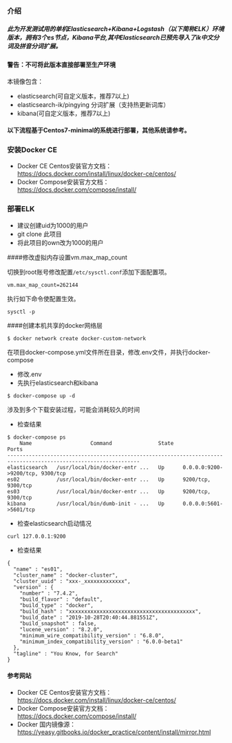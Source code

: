 ### 介绍
##### 此为开发测试用的单机Elasticsearch+Kibana+Logstash（以下简称ELK）环境版本，拥有3个es节点，Kibana平台,其中Elasticsearch已预先导入了ik中文分词及拼音分词扩展。

#### 警告：不可将此版本直接部署至生产环境

本镜像包含：
* elasticsearch(可自定义版本，推荐7以上)
* elasticsearch-ik/pingying 分词扩展（支持热更新词库）
* kibana(可自定义版本，推荐7以上)

#### 以下流程基于Centos7-minimal的系统进行部署，其他系统请参考。

### 安装Docker CE

* Docker CE Centos安装官方文档： https://docs.docker.com/install/linux/docker-ce/centos/
* Docker Compose安装官方文档： https://docs.docker.com/compose/install/

### 部署ELK
* 建议创建uid为1000的用户
* git clone 此项目
* 将此项目的own改为1000的用户

####修改虚拟内存设置vm.max_map_count

切换到root账号修改配置`/etc/sysctl.conf`添加下面配置项。
```shell script
vm.max_map_count=262144
```

执行如下命令使配置生效。
```shell script
sysctl -p
```

####创建本机共享的docker网络层
```shell script
$ docker network create docker-custom-network
```

在项目docker-compose.yml文件所在目录，修改.env文件，并执行docker-compose
* 修改.env
* 先执行elasticsearch和kibana
```shell script
$ docker-compose up -d
```
涉及到多个下载安装过程，可能会消耗较久的时间

* 检查结果
```shell script
$ docker-compose ps
    Name                   Command               State                            Ports                          
-----------------------------------------------------------------------------------------------------------------
elasticsearch   /usr/local/bin/docker-entr ...   Up      0.0.0.0:9200->9200/tcp, 9300/tcp                        
es02            /usr/local/bin/docker-entr ...   Up      9200/tcp, 9300/tcp                                      
es03            /usr/local/bin/docker-entr ...   Up      9200/tcp, 9300/tcp                                      
kibana          /usr/local/bin/dumb-init - ...   Up      0.0.0.0:5601->5601/tcp                                  
```

* 检查elasticsearch启动情况
```shell script
curl 127.0.0.1:9200
```

* 检查结果
```shell script
{
  "name" : "es01",
  "cluster_name" : "docker-cluster",
  "cluster_uuid" : "xxx-_xxxxxxxxxxxxx",
  "version" : {
    "number" : "7.4.2",
    "build_flavor" : "default",
    "build_type" : "docker",
    "build_hash" : "xxxxxxxxxxxxxxxxxxxxxxxxxxxxxxxxxxxxxxxxx",
    "build_date" : "2019-10-28T20:40:44.881551Z",
    "build_snapshot" : false,
    "lucene_version" : "8.2.0",
    "minimum_wire_compatibility_version" : "6.8.0",
    "minimum_index_compatibility_version" : "6.0.0-beta1"
  },
  "tagline" : "You Know, for Search"
}
```

#### 参考网站
* Docker CE Centos安装官方文档： https://docs.docker.com/install/linux/docker-ce/centos/
* Docker Compose安装官方文档： https://docs.docker.com/compose/install/
* Docker 国内镜像源： https://yeasy.gitbooks.io/docker_practice/content/install/mirror.html 
